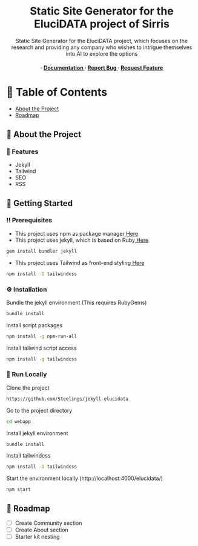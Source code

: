 <div align='center'>

<h1>Static Site Generator for the EluciDATA project of Sirris</h1>
<p>Static Site Generator for the EluciDATA project, which focuses on the research and providing any company who wishes to intrigue themselves into AI to explore the options</p>

<h4> <span> · </span> <a href="https://github.com/Steelings/jekyll-elucidata/blob/master/README.md"> Documentation </a> <span> · </span> <a href="https://github.com/Steelings/jekyll-elucidata/issues"> Report Bug </a> <span> · </span> <a href="https://github.com/Steelings/jekyll-elucidata/issues"> Request Feature </a> </h4>


</div>

# :notebook_with_decorative_cover: Table of Contents

- [About the Project](#star2-about-the-project)
- [Roadmap](#compass-roadmap)


## :star2: About the Project

### :dart: Features
- Jekyll
- Tailwind
- SEO
- RSS


## :toolbox: Getting Started

### :bangbang: Prerequisites

- This project uses npm as package manager<a href="https://www.npmjs.com/"> Here</a>
- This project uses jekyll, which is based on Ruby<a href="https://www.ruby-lang.org/en/"> Here</a>
```bash
gem install bundler jekyll
```
- This project uses Tailwind as front-end styling<a href="https://tailwindcss.com/docs/installation"> Here</a>
```bash
npm install -D tailwindcss
```


### :gear: Installation

Bundle the jekyll environment (This requires RubyGems)
```bash
bundle install
```
Install script packages
```bash
npm install -g npm-run-all
```
Install tailwind script access
```bash
npm install -g tailwindcss
```


### :running: Run Locally

Clone the project

```bash
https://github.com/Steelings/jekyll-elucidata
```
Go to the project directory
```bash
cd webapp
```
Install jekyll environment
```bash
bundle install
```
Install tailwindcss
```bash
npm install -D tailwindcss
```
Start the environment locally (http://localhost:4000/elucidata/)
```bash
npm start
```


## :compass: Roadmap

* [ ] Create Community section
* [ ] Create About section
* [ ] Starter kit nesting
